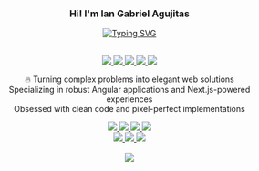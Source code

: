 <h3 align="center">Hi! I'm Ian Gabriel Agujitas</h3>
<div align="center">
  <a href="https://git.io/typing-svg">
    <img src="https://readme-typing-svg.demolab.com?font=Inter&pause=1000&color=FF6B35&center=true&vCenter=true&width=441&height=40&lines=A+Frontend+Developer;A+UI%2FUX+Designer;Professional+Coffee+Consumer;%22git+push+--force%22+survivor;CSS+!important+overuser+;Adobo+%3E+React" alt="Typing SVG" />
  </a>
</div>

<br>

<p align="center">
  <a href="https://linkedin.com/in/ayangabryl" target="_blank" rel="noopener noreferrer">
    <img src="https://img.shields.io/badge/-LinkedIn-2d3748?style=flat&logo=opsgenie&logoColor=white">
  </a>
  <a href="https://ayangabryl.com" target="_blank" rel="noopener noreferrer">
    <img src="https://img.shields.io/badge/-Portfolio-2d3748?style=flat&logo=vercel&logoColor=white">
  </a>
  <a href="https://instagram.com/ayangabryl" target="_blank" rel="noopener noreferrer">
    <img src="https://img.shields.io/badge/-Instagram-2d3748?style=flat&logo=instagram&logoColor=white">
  </a>
  <a href="https://x.com/ayangabryl" target="_blank" rel="noopener noreferrer">
    <img src="https://img.shields.io/badge/-X-2d3748?style=flat&logo=x&logoColor=white">
  </a>
  <img src="https://komarev.com/ghpvc/?username=ayangabryl&label=Profile%20Views&color=2d3748&style=flat">
</p>


<p align="center">
  🔥 Turning complex problems into elegant web solutions<br>
  Specializing in robust Angular applications and Next.js-powered experiences<br>
  Obsessed with clean code and pixel-perfect implementations
</p>

<div align="center">
  <a href="https://angular.io" target="_blank" rel="noopener noreferrer">
    <img src="https://img.shields.io/badge/Angular-DD0031?logo=angular&logoColor=white&style=flat&color=2d3748">
  </a>
  <a href="https://nextjs.org" target="_blank" rel="noopener noreferrer">
    <img src="https://img.shields.io/badge/Next.js-000000?logo=nextdotjs&logoColor=white&style=flat&color=2d3748">
  </a>
  <a href="https://www.typescriptlang.org" target="_blank" rel="noopener noreferrer">
    <img src="https://img.shields.io/badge/TypeScript-3178C6?logo=typescript&logoColor=white&style=flat&color=2d3748">
  </a>
  <a href="https://sass-lang.com" target="_blank" rel="noopener noreferrer">
    <img src="https://img.shields.io/badge/SCSS-CC6699?logo=sass&logoColor=white&style=flat&color=2d3748">
  </a>
  <br>
  <a href="https://ionicframework.com" target="_blank" rel="noopener noreferrer">
    <img src="https://img.shields.io/badge/Ionic-3880FF?logo=ionic&logoColor=white&style=flat&color=2d3748">
  </a>
  <a href="https://getbootstrap.com" target="_blank" rel="noopener noreferrer">
    <img src="https://img.shields.io/badge/Bootstrap-7952B3?logo=bootstrap&logoColor=white&style=flat&color=2d3748">
  </a>
  <a href="https://tailwindcss.com" target="_blank" rel="noopener noreferrer">
    <img src="https://img.shields.io/badge/Tailwind-06B6D4?logo=tailwindcss&logoColor=white&style=flat&color=2d3748">
  </a>
</div>

<br>

<div align="center">
  <img src="https://streak-stats.demolab.com?user=ayangabryl&theme=transparent&background=00000000&ring=FF6B35&fire=FFA500&currStreakLabel=FF6B35&sideLabels=4a5568&dates=718096&sideNums=718096&currStreakNum=FF6B35&hide_border=true">
</div>
